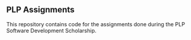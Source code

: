 ## PLP Assignments
This repository contains code for the assignments done during the PLP Software Development Scholarship.
